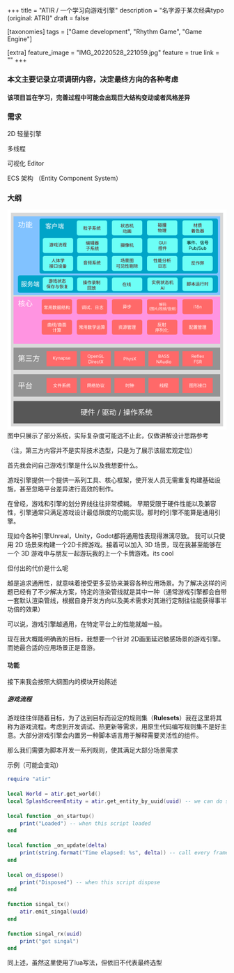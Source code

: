+++
title = "ATIR / 一个学习向游戏引擎"
description = "名字源于某次经典typo (original: ATRI)"
draft = false

[taxonomies]
tags = ["Game development", "Rhythm Game", "Game Engine"]

[extra]
feature_image = "IMG_20220528_221059.jpg"
feature = true
link = "" 
+++

### 本文主要记录立项调研内容，决定最终方向的各种考虑

#### 该项目旨在学习，完善过程中可能会出现巨大结构变动或者风格差异

### 需求

2D 轻量引擎

多线程

可视化 Editor

ECS 架构 （Entity Component System）

### 大纲

![ATIR Draft](ATIR.png)
图中只展示了部分系统，实际复杂度可能远不止此，仅做讲解设计思路参考

（注，第三方内容并不是实际技术选型，只是为了展示该层宏观定位）

首先我会问自己游戏引擎是什么以及我想要什么。

游戏引擎提供一个提供一系列工具、核心框架，使开发人员无需重复构建基础设施，甚至忽略平台差异进行高效的制作。

在曾经，游戏和引擎的划分界线往往非常模糊。
早期受限于硬件性能以及兼容性，引擎通常只满足游戏设计最低限度的功能实现。那时的引擎不能算是通用引擎。

现如今各种引擎Unreal，Unity，Godot都将通用性表现得淋漓尽致。
我可以只使用 2D 场景来构建一个2D卡牌游戏。接着可以加入 3D 场景，现在我甚至能够在一个 3D 游戏中与朋友一起游玩我的上一个卡牌游戏。its cool

但付出的代价是什么呢

越是追求通用性，就意味着接受更多妥协来兼容各种应用场景。为了解决这样的问题已经有了不少解决方案，特定的渲染管线就是其中一种（通常游戏引擎都会自带一套默认渲染管线，根据自身开发方向以及美术需求对其进行定制往往能获得事半功倍的效果）

可以说，游戏引擎越通用，在特定平台上的性能就越一般。

现在我大概能明确我的目标，我想要一个针对 2D画面延迟敏感场景的游戏引擎。而她最合适的应用场景正是音游。

#### 功能

接下来我会按照大纲图内的模块开始陈述

##### 游戏流程

游戏往往伴随着目标，为了达到目标而设定的规则集（**Rulesets**）我在这里将其称为游戏流程。考虑到开发调试、热更新等需求，用原生代码编写规则集不是好主意。大部分游戏引擎会内置另一种脚本语言用于解释需要灵活性的组件。

那么我们需要为脚本开发一系列规则，使其满足大部分场景需求

示例（可能会变动）

```lua
require "atir"

local World = atir.get_world()
local SplashScreenEntity = atir.get_entity_by_uuid(uuid) -- we can do something on entity later

local function _on_startup()
    print("Loaded") -- when this script loaded
end

local function _on_update(delta)
    print(string.format("Time elapsed: %s", delta)) -- call every frame
end

local on_dispose()
    print("Disposed") -- when this script dispose
end

function singal_tx()
    atir.emit_singal(uuid)
end

function singal_rx(uuid)
    print("got singal")
end
```

同上述，虽然这里使用了lua写法，但依旧不代表最终选型
